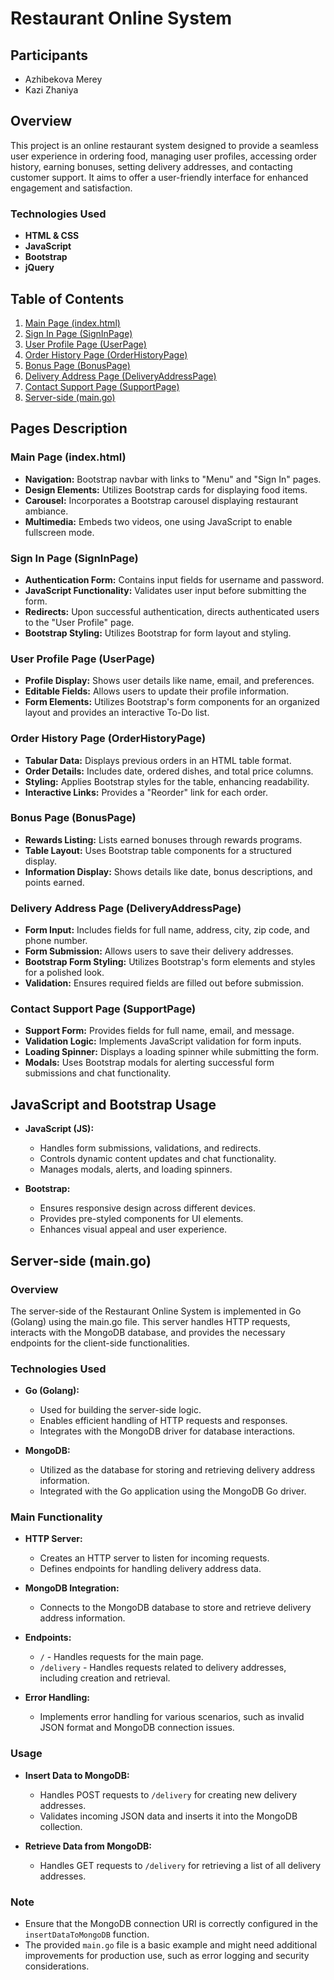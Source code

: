 # Restaurant Online System

## Participants

- Azhibekova Merey
- Kazi Zhaniya

## Overview

This project is an online restaurant system designed to provide a seamless user experience in ordering food, managing user profiles, accessing order history, earning bonuses, setting delivery addresses, and contacting customer support. It aims to offer a user-friendly interface for enhanced engagement and satisfaction.

### Technologies Used

- **HTML & CSS**
- **JavaScript**
- **Bootstrap**
- **jQuery**

## Table of Contents

1. [Main Page (index.html)](#main-page)
2. [Sign In Page (SignInPage)](#sign-in-page)
3. [User Profile Page (UserPage)](#user-profile-page)
4. [Order History Page (OrderHistoryPage)](#order-history-page)
5. [Bonus Page (BonusPage)](#bonus-page)
6. [Delivery Address Page (DeliveryAddressPage)](#delivery-address-page)
7. [Contact Support Page (SupportPage)](#contact-support-page)
8. [Server-side (main.go)](#server-side)

## Pages Description

### Main Page (index.html)

- **Navigation:** Bootstrap navbar with links to "Menu" and "Sign In" pages.
- **Design Elements:** Utilizes Bootstrap cards for displaying food items.
- **Carousel:** Incorporates a Bootstrap carousel displaying restaurant ambiance.
- **Multimedia:** Embeds two videos, one using JavaScript to enable fullscreen mode.

### Sign In Page (SignInPage)

- **Authentication Form:** Contains input fields for username and password.
- **JavaScript Functionality:** Validates user input before submitting the form.
- **Redirects:** Upon successful authentication, directs authenticated users to the "User Profile" page.
- **Bootstrap Styling:** Utilizes Bootstrap for form layout and styling.

### User Profile Page (UserPage)

- **Profile Display:** Shows user details like name, email, and preferences.
- **Editable Fields:** Allows users to update their profile information.
- **Form Elements:** Utilizes Bootstrap's form components for an organized layout and provides an interactive To-Do list.

### Order History Page (OrderHistoryPage)

- **Tabular Data:** Displays previous orders in an HTML table format.
- **Order Details:** Includes date, ordered dishes, and total price columns.
- **Styling:** Applies Bootstrap styles for the table, enhancing readability.
- **Interactive Links:** Provides a "Reorder" link for each order.

### Bonus Page (BonusPage)

- **Rewards Listing:** Lists earned bonuses through rewards programs.
- **Table Layout:** Uses Bootstrap table components for a structured display.
- **Information Display:** Shows details like date, bonus descriptions, and points earned.

### Delivery Address Page (DeliveryAddressPage)

- **Form Input:** Includes fields for full name, address, city, zip code, and phone number.
- **Form Submission:** Allows users to save their delivery addresses.
- **Bootstrap Form Styling:** Utilizes Bootstrap's form elements and styles for a polished look.
- **Validation:** Ensures required fields are filled out before submission.

### Contact Support Page (SupportPage)

- **Support Form:** Provides fields for full name, email, and message.
- **Validation Logic:** Implements JavaScript validation for form inputs.
- **Loading Spinner:** Displays a loading spinner while submitting the form.
- **Modals:** Uses Bootstrap modals for alerting successful form submissions and chat functionality.

## JavaScript and Bootstrap Usage

- **JavaScript (JS):**
  - Handles form submissions, validations, and redirects.
  - Controls dynamic content updates and chat functionality.
  - Manages modals, alerts, and loading spinners.
  
- **Bootstrap:**
  - Ensures responsive design across different devices.
  - Provides pre-styled components for UI elements.
  - Enhances visual appeal and user experience.

## Server-side (main.go)

### Overview

The server-side of the Restaurant Online System is implemented in Go (Golang) using the main.go file. This server handles HTTP requests, interacts with the MongoDB database, and provides the necessary endpoints for the client-side functionalities.

### Technologies Used

- **Go (Golang):**
  - Used for building the server-side logic.
  - Enables efficient handling of HTTP requests and responses.
  - Integrates with the MongoDB driver for database interactions.

- **MongoDB:**
  - Utilized as the database for storing and retrieving delivery address information.
  - Integrated with the Go application using the MongoDB Go driver.

### Main Functionality

- **HTTP Server:**
  - Creates an HTTP server to listen for incoming requests.
  - Defines endpoints for handling delivery address data.

- **MongoDB Integration:**
  - Connects to the MongoDB database to store and retrieve delivery address information.

- **Endpoints:**
  - `/` - Handles requests for the main page.
  - `/delivery` - Handles requests related to delivery addresses, including creation and retrieval.

- **Error Handling:**
  - Implements error handling for various scenarios, such as invalid JSON format and MongoDB connection issues.

### Usage

- **Insert Data to MongoDB:**
  - Handles POST requests to `/delivery` for creating new delivery addresses.
  - Validates incoming JSON data and inserts it into the MongoDB collection.

- **Retrieve Data from MongoDB:**
  - Handles GET requests to `/delivery` for retrieving a list of all delivery addresses.

### Note

- Ensure that the MongoDB connection URI is correctly configured in the `insertDataToMongoDB` function.
- The provided `main.go` file is a basic example and might need additional improvements for production use, such as error logging and security considerations.

